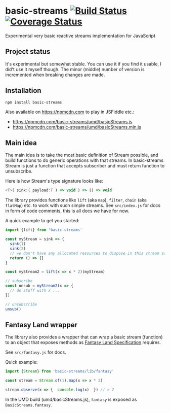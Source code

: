 # basic-streams [![Build Status](https://travis-ci.org/rpominov/basic-streams.svg?branch=master)](https://travis-ci.org/rpominov/basic-streams) [![Coverage Status](https://coveralls.io/repos/rpominov/basic-streams/badge.svg?branch=master&service=github)](https://coveralls.io/github/rpominov/basic-streams?branch=master)

Experimental very basic reactive streams implementation for JavaScript

## Project status

It's experimental but somewhat stable.
You can use it if you find it usable, I did't use it myself though.
The minor (middle) number of version is incremented when breaking changes are made.

## Installation

```
npm install basic-streams
```

Also available on https://npmcdn.com to play in JSFiddle etc.:

 - https://npmcdn.com/basic-streams/umd/basicStreams.js
 - https://npmcdn.com/basic-streams/umd/basicStreams.min.js

## Main idea

The main idea is to take the most basic definition of Stream possible, and build functions to do generic operations with that streams.
In basic-streams Stream is just a function that accepts subscriber and must return function to unsubscribe.

Here is how Stream's type signature looks like:

```js
<T>( sink:( payload:T ) => void ) => () => void
```

The library provides functions like `lift` (aka `map`), `filter`, `chain` (aka `flatMap`) etc. to work with such simple streams.
See `src/index.js` for docs in form of code comments, this is all docs we have for now.

A quick example to get you started:

```js
import {lift} from 'basic-streams'

const myStream = sink => {
  sink(1)
  sink(2)
  // we don't have any allocated resources to dispose in this stream so just return a noop
  return () => {}
}

const myStream2 = lift(x => x * 2)(myStream)

// subscribe
const unsub = myStream2(x => {
  // do stuff with x ...
})

// unsubscribe
unsub()
```




## Fantasy Land wrapper

The library also provides a wrapper that can wrap a basic stream (function)
to an object that exposes methods as
[Fantasy Land Specification](https://github.com/fantasyland/fantasy-land)
requires.

See `src/fantasy.js` for docs.

Quick example:

```js
import {Stream} from 'basic-streams/lib/fantasy'

const stream = Stream.of(1).map(x => x * 2)

stream.observe(x => {  console.log(x)  }) // > 2
```

In the UMD build (umd/basicStreams.js), `fantasy` is exposed as `BasicStreams.fantasy`.
